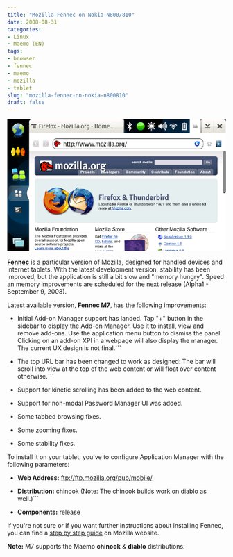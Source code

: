 ```yaml
---
title: "Mozilla Fennec on Nokia N800/810"
date: 2008-08-31
categories: 
- Linux
- Maemo (EN)
tags: 
- browser
- fennec
- maemo
- mozilla
- tablet
slug: "mozilla-fennec-on-nokia-n800810"
draft: false
---
```


[![fennec n810](fennec_n810.png)]()

[**Fennec**](https://wiki.mozilla.org/Mobile/Fennec/Releases)
is a particular version of Mozilla, designed for handled devices and
internet tablets. With the latest development version, stability has
been improved, but the application is still a bit slow and "memory
hungry". Speed an memory improvements are scheduled for the next release
(Alpha1 - September 9, 2008).

Latest available version, **Fennec M7**, has the following improvements:

- Initial Add-on Manager support has landed. Tap "+" button in the
sidebar to display the Add-on Manager. Use it to install, view and
remove add-ons. Use the application menu button to dismiss the
panel. Clicking on an add-on XPI in a webpage will also display the
manager. The current UX design is not final.```

- The top URL bar has been changed to work as designed: The bar will
scroll into view at the top of the web content or will float over
content otherwise.```

- Support for kinetic scrolling has been added to the web content.
- Support for non-modal Password Manager UI was added.
- Some tabbed browsing fixes.
- Some zooming fixes.
- Some stability fixes.

To install it on your tablet, you've to configure Application Manager
with the following parameters:

- **Web Address:** <ftp://ftp.mozilla.org/pub/mobile/>
- **Distribution:** chinook (Note: The chinook builds work on diablo
as well.)```

- **Components:** release

If you're not sure or if you want further instructions about installing
Fennec, you can find a [step by step
guide](https://wiki.mozilla.org/Mobile/Fennec/Releases) on Mozilla
website.

**Note:** M7 supports the Maemo **chinook** & **diablo** distributions.

